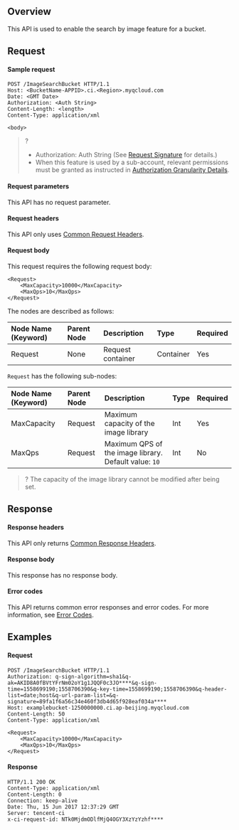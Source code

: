## Overview

This API is used to enable the search by image feature for a bucket.

## Request

#### Sample request

```plaintext
POST /ImageSearchBucket HTTP/1.1
Host: <BucketName-APPID>.ci.<Region>.myqcloud.com
Date: <GMT Date>
Authorization: <Auth String>
Content-Length: <length>
Content-Type: application/xml

<body>
```

>? 
> - Authorization: Auth String (See [Request Signature](https://intl.cloud.tencent.com/document/product/436/7778) for details.)
> - When this feature is used by a sub-account, relevant permissions must be granted as instructed in [Authorization Granularity Details](https://intl.cloud.tencent.com/document/product/1045/49896).
> 

#### Request parameters

This API has no request parameter.


#### Request headers

This API only uses [Common Request Headers](https://intl.cloud.tencent.com/document/product/436/7728).

#### Request body

This request requires the following request body:

```plaintext
<Request>
	<MaxCapacity>10000</MaxCapacity>
	<MaxQps>10</MaxQps>
</Request>
```

The nodes are described as follows:

| Node Name (Keyword) | Parent Node | Description | Type | Required |
| :----------------- | :----- | :------------- | :-------- | :--- |
| Request            | None     | Request container | Container | Yes   |

`Request` has the following sub-nodes:

| Node Name (Keyword) | Parent Node | Description | Type | Required |
| :----------------- | :------ | :------------------- | :--- | :--- |
| MaxCapacity        | Request | Maximum capacity of the image library  | Int  | Yes |
| MaxQps             | Request | Maximum QPS of the image library. Default value: `10` | Int  | No   |

>? The capacity of the image library cannot be modified after being set.


## Response

#### Response headers

This API only returns [Common Response Headers](https://intl.cloud.tencent.com/document/product/436/7729).


#### Response body

This response has no response body.

#### Error codes

This API returns common error responses and error codes. For more information, see [Error Codes](https://intl.cloud.tencent.com/document/product/436/7730).

## Examples

#### Request

```plaintext
POST /ImageSearchBucket HTTP/1.1
Authorization: q-sign-algorithm=sha1&q-ak=AKID8A0fBVtYFrNm02oY1g1JQQF0c3JO****&q-sign-time=1558699190;1558706390&q-key-time=1558699190;1558706390&q-header-list=date;host&q-url-param-list=&q-signature=89fa1f6a56c34e460f3db4d65f928eaf034a****
Host: examplebucket-1250000000.ci.ap-beijing.myqcloud.com
Content-Length: 50
Content-Type: application/xml

<Request>
	<MaxCapacity>10000</MaxCapacity>
	<MaxQps>10</MaxQps>
</Request>
```

#### Response

```plaintext
HTTP/1.1 200 OK
Content-Type: application/xml
Content-Length: 0
Connection: keep-alive
Date: Thu, 15 Jun 2017 12:37:29 GMT
Server: tencent-ci
x-ci-request-id: NTk0MjdmODlfMjQ4OGY3XzYzYzhf****
```
